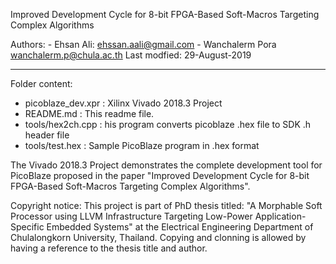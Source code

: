 Improved Development Cycle for 8-bit FPGA-Based Soft-Macros Targeting Complex Algorithms

Authors: 	- Ehsan Ali:		ehssan.aali@gmail.com
				- Wanchalerm Pora	wanchalerm.p@chula.ac.th
Last modfied: 29-August-2019

-------------------------------------------------------------------------------

Folder content:

- picoblaze_dev.xpr 	: Xilinx Vivado 2018.3 Project
- README.md	    	: This readme file.
- tools/hex2ch.cpp  	: his program converts picoblaze .hex file to SDK .h header file 
- tools/test.hex			: Sample PicoBlaze program in .hex format

The Vivado 2018.3 Project demonstrates the complete development tool for PicoBlaze proposed in the paper "Improved Development Cycle for 8-bit FPGA-Based Soft-Macros Targeting Complex Algorithms".

Copyright notice: This project is part of PhD thesis titled: "A Morphable Soft Processor using LLVM Infrastructure Targeting Low-Power Application-Specific Embedded Systems" at the Electrical Engineering Department of Chulalongkorn University, Thailand. Copying and clonning is allowed by having a reference to the thesis title and author.
